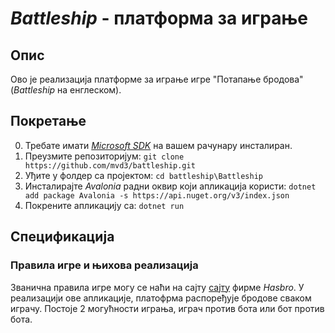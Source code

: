 # *Battleship* - платформа за играње

## Опис

Ово је реализација платформе за играње игре "Потапање бродова" (*Battleship* на енглеском). 

## Покретање

0. Требате имати [*Microsoft SDK*](https://dotnet.microsoft.com/en-us/download) на вашем рачунару инсталиран.
1. Преузмите репозиторијум: `git clone https://github.com/mvd3/battleship.git`
2. Уђите у фолдер са пројектом: `cd battleship\Battleship`
3. Инсталирајте *Avalonia* радни оквир који апликација користи: `dotnet add package Avalonia -s https://api.nuget.org/v3/index.json`
4. Покрените апликацију са: `dotnet run`

## Спецификација

### Правила игре и њихова реализација

Званична правила игре могу се наћи на сајту [сајту](https://www.hasbro.com/common/instruct/battleship.pdf) фирме *Hasbro*.
У реализацији ове апликације, платофрма распоређује бродове сваком играчу.
Постоје 2 могућности играња, играч против бота или бот против бота.